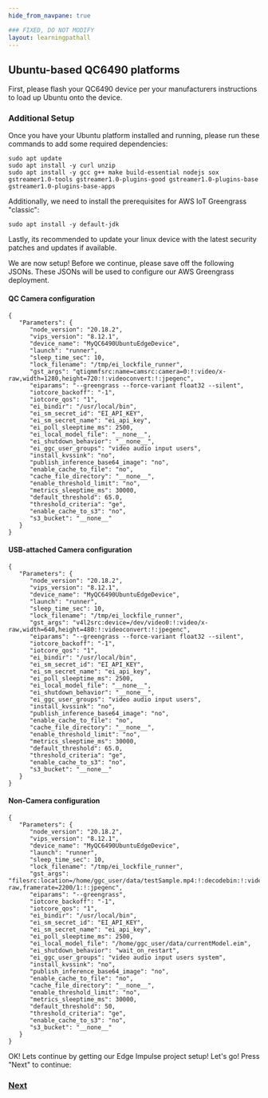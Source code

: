 ```yaml
---
hide_from_navpane: true

### FIXED, DO NOT MODIFY
layout: learningpathall
---
```


## Ubuntu-based QC6490 platforms

First, please flash your QC6490 device per your manufacturers instructions to load up Ubuntu onto the device.

### Additional Setup

Once you have your Ubuntu platform installed and running, please run these commands to add some required dependencies:

	sudo apt update	
	sudo apt install -y curl unzip
	sudo apt install -y gcc g++ make build-essential nodejs sox gstreamer1.0-tools gstreamer1.0-plugins-good gstreamer1.0-plugins-base gstreamer1.0-plugins-base-apps
	
Additionally, we need to install the prerequisites for AWS IoT Greengrass "classic":

	sudo apt install -y default-jdk 

Lastly, its recommended to update your linux device with the latest security patches and updates if available. 

We are now setup!  Before we continue, please save off the following JSONs. These JSONs will be used to configure our AWS Greengrass deployment.

#### QC Camera configuration

	{     
	   "Parameters": {
	      "node_version": "20.18.2",
	      "vips_version": "8.12.1",
	      "device_name": "MyQC6490UbuntuEdgeDevice", 
	      "launch": "runner",
	      "sleep_time_sec": 10,
	      "lock_filename": "/tmp/ei_lockfile_runner",
	      "gst_args": "qtiqmmfsrc:name=camsrc:camera=0:!:video/x-raw,width=1280,height=720:!:videoconvert:!:jpegenc",
	      "eiparams": "--greengrass --force-variant float32 --silent",
	      "iotcore_backoff": "-1",
	      "iotcore_qos": "1",
	      "ei_bindir": "/usr/local/bin",
	      "ei_sm_secret_id": "EI_API_KEY",
	      "ei_sm_secret_name": "ei_api_key",
	      "ei_poll_sleeptime_ms": 2500,
	      "ei_local_model_file": "__none__",
	      "ei_shutdown_behavior": "__none__",
	      "ei_ggc_user_groups": "video audio input users",
	      "install_kvssink": "no",
	      "publish_inference_base64_image": "no",
	      "enable_cache_to_file": "no",
	      "cache_file_directory": "__none__",
	      "enable_threshold_limit": "no",
	      "metrics_sleeptime_ms": 30000,
	      "default_threshold": 65.0,
	      "threshold_criteria": "ge",
	      "enable_cache_to_s3": "no",
	      "s3_bucket": "__none__"
	   }  
	}     

#### USB-attached Camera configuration

	{     
	   "Parameters": {
	      "node_version": "20.18.2",
	      "vips_version": "8.12.1",
	      "device_name": "MyQC6490UbuntuEdgeDevice", 
	      "launch": "runner",
	      "sleep_time_sec": 10,
	      "lock_filename": "/tmp/ei_lockfile_runner",
	      "gst_args": "v4l2src:device=/dev/video0:!:video/x-raw,width=640,height=480:!:videoconvert:!:jpegenc",
	      "eiparams": "--greengrass --force-variant float32 --silent",
	      "iotcore_backoff": "-1",
	      "iotcore_qos": "1",
	      "ei_bindir": "/usr/local/bin",
	      "ei_sm_secret_id": "EI_API_KEY",
	      "ei_sm_secret_name": "ei_api_key",
	      "ei_poll_sleeptime_ms": 2500,
	      "ei_local_model_file": "__none__",
	      "ei_shutdown_behavior": "__none__",
	      "ei_ggc_user_groups": "video audio input users",
	      "install_kvssink": "no",
	      "publish_inference_base64_image": "no",
	      "enable_cache_to_file": "no",
	      "cache_file_directory": "__none__",
	      "enable_threshold_limit": "no",
	      "metrics_sleeptime_ms": 30000,
	      "default_threshold": 65.0,
	      "threshold_criteria": "ge",
	      "enable_cache_to_s3": "no",
	      "s3_bucket": "__none__"
	   }  
	}     

#### Non-Camera configuration

	{     
	   "Parameters": { 
	      "node_version": "20.18.2",
	      "vips_version": "8.12.1",
	      "device_name": "MyQC6490UbuntuEdgeDevice",
	      "launch": "runner",
	      "sleep_time_sec": 10,
	      "lock_filename": "/tmp/ei_lockfile_runner",
	      "gst_args": "filesrc:location=/home/ggc_user/data/testSample.mp4:!:decodebin:!:videoconvert:!:videorate:!:video/x-raw,framerate=2200/1:!:jpegenc",
	      "eiparams": "--greengrass",
	      "iotcore_backoff": "-1",
	      "iotcore_qos": "1",
	      "ei_bindir": "/usr/local/bin",
	      "ei_sm_secret_id": "EI_API_KEY",
	      "ei_sm_secret_name": "ei_api_key",
	      "ei_poll_sleeptime_ms": 2500,
	      "ei_local_model_file": "/home/ggc_user/data/currentModel.eim",
	      "ei_shutdown_behavior": "wait_on_restart",
	      "ei_ggc_user_groups": "video audio input users system",
	      "install_kvssink": "no",
	      "publish_inference_base64_image": "no",
	      "enable_cache_to_file": "no",
	      "cache_file_directory": "__none__",
	      "enable_threshold_limit": "no",
	      "metrics_sleeptime_ms": 30000,
	      "default_threshold": 50,
	      "threshold_criteria": "ge",
	      "enable_cache_to_s3": "no",
	      "s3_bucket": "__none__" 
	   }  
	}  

OK!  Lets continue by getting our Edge Impulse project setup! Let's go! Press "Next" to continue:

### [Next](/learning-paths/embedded-and-microcontrollers/edge_impulse_greengrass/edgeimpulseprojectbuild/)